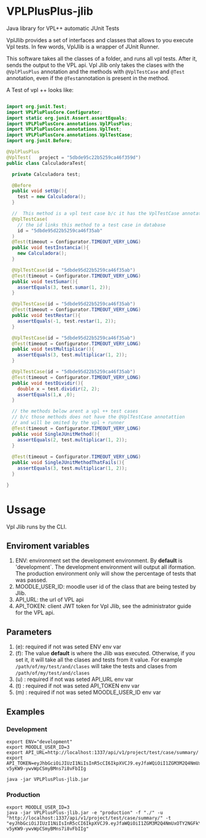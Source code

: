 # VPLPlusPlus-jlib

Java library for VPL++ automatic JUnit Tests

VplJlib provides a set of interfaces and classes that allows to you execute Vpl tests. In few words, VplJlib is a wrapper of JUnit Runner.

This software takes all the classes of a folder, and runs all vpl tests. After it, sends the output to the VPL api. Vpl Jlib only takes the clases with the `@VplPlusPlus` annotation and the methods with `@VplTestCase` and `@Test` annotation, even if  the `@Test`annotation is present in the method.

A Test of vpl ++ looks like:

```java

import org.junit.Test;
import VPLPluPlusCore.Configurator;
import static org.junit.Assert.assertEquals;
import VPLPluPlusCore.annotations.VplPlusPlus;
import VPLPluPlusCore.annotations.VplTest;
import VPLPluPlusCore.annotations.VplTestCase;
import org.junit.Before;

@VplPlusPlus
@VplTest(   project = "5dbde95c22b5259ca46f359d")
public class CalculadoraTest{

  private Calculadora test;

  @Before
  public void setUp(){
    test = new Calculadora();
  }

  //  This method is a vpl test case b/c it has the VplTestCase annotation
  @VplTestCase(
    // the id links this method to a test case in database
    id = "5dbde95d22b5259ca46f35ab"
  )
  @Test(timeout = Configurator.TIMEOUT_VERY_LONG)
  public void testInstancia(){
    new Calculadora();
  }

  @VplTestCase(id = "5dbde95d22b5259ca46f35ab")
  @Test(timeout = Configurator.TIMEOUT_VERY_LONG)
  public void testSumar(){
    assertEquals(3, test.sumar(1, 2));
  }

  @VplTestCase(id = "5dbde95d22b5259ca46f35ab")
  @Test(timeout = Configurator.TIMEOUT_VERY_LONG)
  public void testRestar(){
    assertEquals(-1, test.restar(1, 2));
  }

  @VplTestCase(id = "5dbde95d22b5259ca46f35ab")
  @Test(timeout = Configurator.TIMEOUT_VERY_LONG)
  public void testMultiplicar(){
    assertEquals(3, test.multiplicar(1, 2));
  }

  @VplTestCase(id = "5dbde95d22b5259ca46f35ab")
  @Test(timeout = Configurator.TIMEOUT_VERY_LONG)
  public void testDividir(){
    double x = test.dividir(2, 2);
    assertEquals(1,x ,0);
  }

  // the methods below arent a vpl ++ test cases
  // b/c those methods does not have the @VplTestCase annotattion
  // and will be omited by the vpl + runner
  @Test(timeout = Configurator.TIMEOUT_VERY_LONG)
  public void SingleJUnitMethod(){
    assertEquals(2, test.multiplicar(1, 2));
  }
  
  @Test(timeout = Configurator.TIMEOUT_VERY_LONG)
  public void SingleJUnitMethodThatFails(){
    assertEquals(3, test.multiplicar(1, 2));
  }

}

```

# Ussage

Vpl Jlib runs by the CLI.

## Enviroment variables

1. ENV: environment set the development environment. By **default** is 'development`.  The development environment will output all iformation. The production environment only will show the percentage of tests that was passed.
2. MOODLE_USER_ID: moodle user id of the class that are being tested by Jlib.
3. API_URL: the url of VPL api
4. API_TOKEN:  client JWT token for Vpl Jlib, see the administrator guide for the VPL api.


## Parameters

1. (e): required if not was seted ENV env var
2. (f): The value **default** is where the Jlib was executed. Otherwise, if you set it, it will take all the clases and tests from it value. For example `/path/of/my/test/and/clases` will take the tests and clases from `/path/of/my/test/and/clases`
3. (u) : required if not was seted API_URL env var
4. (t) : required if not was seted API_TOKEN env var
5. (m) : required if not was seted MOODLE_USER_ID env var

## Examples

### Development

```shell
export ENV="development"
export MOODLE_USER_ID=3
export API_URL=http://localhost:1337/api/v1/project/test/case/summary/
export API_TOKEN=eyJhbGciOiJIUzI1NiIsInR5cCI6IkpXVCJ9.eyJfaWQiOiI1ZGM3M2Q4NmUxOTY2NGFkY2U2ZmI1ZTgiLCJpZCI6LTE1NzMzMzg1MDIzNTEsInVzZXJuYW1lIjoiYXBwIiwidHlwZSI6ImFwaV9jbGllbnQiLCJpYXQiOjE1NzMzMzg1MDJ9.Liim08kZkPPlT-v5yKW9-ywvWpCSmyBMns7i8vFbIIg

java -jar VPLPlusPlus-jlib.jar
```

### Production

```shell
export MOODLE_USER_ID=3
java -jar VPLPlusPlus-jlib.jar -e "production" -f "./" -u "http://localhost:1337/api/v1/project/test/case/summary/" -t "eyJhbGciOiJIUzI1NiIsInR5cCI6IkpXVCJ9.eyJfaWQiOiI1ZGM3M2Q4NmUxOTY2NGFkY2U2ZmI1ZTgiLCJpZCI6LTE1NzMzMzg1MDIzNTEsInVzZXJuYW1lIjoiYXBwIiwidHlwZSI6ImFwaV9jbGllbnQiLCJpYXQiOjE1NzMzMzg1MDJ9.Liim08kZkPPlT-v5yKW9-ywvWpCSmyBMns7i8vFbIIg"
```
